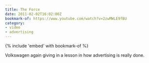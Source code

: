 ```yaml
---
title: The Force
date: 2011-02-02T16:02:00Z
bookmark-of: https://www.youtube.com/watch?v=2zwMWLE9fBU
category:
- video
- advertising
---
```

{% include 'embed' with bookmark-of %}

Volkswagen again giving in a lesson in how advertising is really done.
